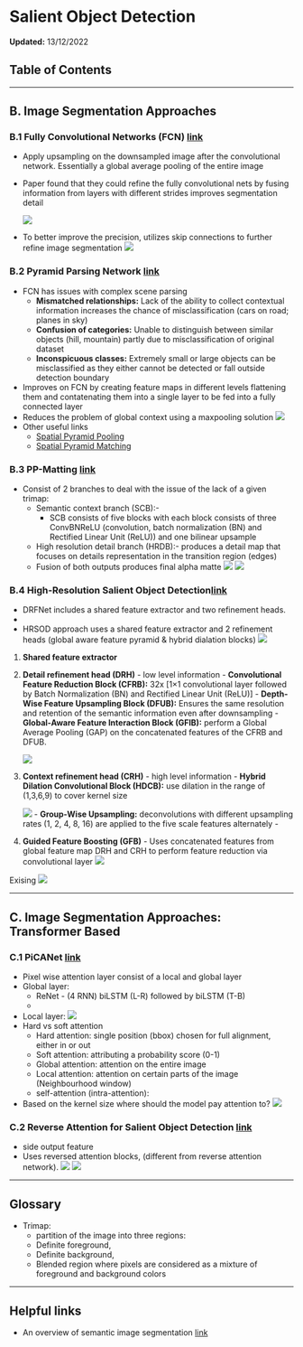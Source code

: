 # Salient Object Detection


**Updated:** 13/12/2022
## Table of Contents



---

## B. Image Segmentation Approaches

### B.1 Fully Convolutional Networks (FCN) [link](https://arxiv.org/pdf/1411.4038.pdf)
- Apply upsampling on the downsampled image after the convolutional network. Essentially a global average pooling of the entire image
- Paper found that they could refine the fully convolutional nets by fusing information from layers with different strides improves segmentation detail 

    ![](../../pics/sod/FCN.png)
- To better improve the precision, utilizes skip connections to further refine image segmentation
    ![](../../pics/sod/FCN_architecture.png)
  
### B.2 Pyramid Parsing Network [link](https://arxiv.org/pdf/1612.01105.pdf)
- FCN has issues with complex scene parsing
  - **Mismatched relationships:** Lack of the ability to collect contextual
information increases the chance of misclassification (cars on road; planes in sky)
  - **Confusion of categories:** Unable to distinguish between similar objects (hill, mountain) partly due to misclassification of original dataset
  - **Inconspicuous classes:** Extremely small or large objects can be misclassified as they either cannot be detected or fall outside detection boundary
- Improves on FCN by creating feature maps in different levels flattening them and contatenating them into a single layer to be fed into a fully connected layer
- Reduces the problem of global context using a maxpooling solution
    ![](../../pics/sod/pyramid_pooling_module.png)
- Other useful links
  - [Spatial Pyramid Pooling](https://www.youtube.com/watch?v=2IoHC_fhrFU)
  - [Spatial Pyramid Matching](https://www.youtube.com/watch?v=6MwuK2wHlOg)

### B.3 PP-Matting [link](https://arxiv.org/pdf/2204.09433.pdf)
- Consist of 2 branches to deal with the issue of the lack of a given trimap:
  - Semantic context branch (SCB):- 
    - SCB consists of five blocks with each block consists of three ConvBNReLU (convolution, batch normalization (BN) and Rectified Linear Unit (ReLU)) and one bilinear upsample
  - High resolution detail branch (HRDB):- produces a detail map that focuses on details representation in the transition region (edges)
  - Fusion of both outputs produces final alpha matte
  ![](../../pics/sod/PPmat_architecture.png)
  ![](../../pics/sod/guided_flow_architecture.png)

### B.4 High-Resolution Salient Object Detection[link](https://ieeexplore.ieee.org/document/9361432)
  - DRFNet includes a shared feature extractor and two refinement heads.
  - 
  - HRSOD approach uses a shared feature extractor and 2 refinement heads (global aware feature pyramid & hybrid dialation blocks)
  ![](../../pics/sod/arch_hrsod.png)
  1. **Shared feature extractor**
  2. **Detail refinement head (DRH)** - low level information
    - **Convolutional Feature Reduction Block (CFRB):** 32x [1×1 convolutional layer followed by Batch Normalization (BN) and Rectified Linear Unit (ReLU)]
    - **Depth-Wise Feature Upsampling Block (DFUB):** Ensures the same resolution and retention of  the semantic information even after downsampling
    - **Global-Aware Feature Interaction Block (GFIB):** perform a Global Average Pooling (GAP) on the concatenated features of the CFRB and DFUB.
  
      ![](../../pics/sod/global_aware_feature_interaction_block.png)
  3. **Context refinement head (CRH)** - high level information
    - **Hybrid Dilation Convolutional Block (HDCB):** use dilation in the range of (1,3,6,9) to cover kernel size
  
      ![](../../pics/sod/hybrid_dilation_blocks.png)
    - **Group-Wise Upsampling:** deconvolutions with different upsampling rates (1, 2, 4, 8, 16) are applied to the five scale features alternately
    - 
  4. **Guided Feature Boosting (GFB)**
    - Uses concatenated features from global feature map DRH and CRH to perform feature reduction via convolutional layer
    ![](../../pics/sod/guided_feature_boosting.png)

Exising
  ![](../../pics/sod/existing_vs_hrsod.png)


--- 
## C. Image Segmentation Approaches: Transformer Based

### C.1 PiCANet [link](https://openaccess.thecvf.com/content_cvpr_2018/papers/Liu_PiCANet_Learning_Pixel-Wise_CVPR_2018_paper.pdf)
  - Pixel wise attention layer consist of a local and global layer
  - Global layer: 
    - ReNet - (4 RNN) biLSTM (L-R) followed by biLSTM (T-B)
    - 
  - Local layer:
  ![](../../pics/sod/Picanet.png)
  - Hard vs soft attention
    - Hard attention: single position (bbox) chosen for full alignment, either in or out
    - Soft attention: attributing a probability score (0-1)
    - Global attention: attention on the entire image
    - Local attention: attention on certain parts of the image (Neighbourhood window)
    - self-attention (intra-attention): 
  - Based on the kernel size where should the model pay attention to?
  ![](../../pics/sod/cv_attention.png)

### C.2 Reverse Attention for Salient Object Detection [link](https://arxiv.org/pdf/1807.09940.pdf)
- side output feature 
- Uses reversed attention blocks, (different from reverse attention network). 
  ![](../../pics/sod/rev_attention_block.png)
  ![](../../pics/sod/rev_attention.png)



---
## Glossary

- Trimap:
  - partition of the image into three regions: 
  - Definite foreground, 
  - Definite background, 
  - Blended region where pixels are considered as a mixture of foreground and background colors

---
## Helpful links

- An overview of semantic image segmentation [link](https://www.jeremyjordan.me/semantic-segmentation/)

